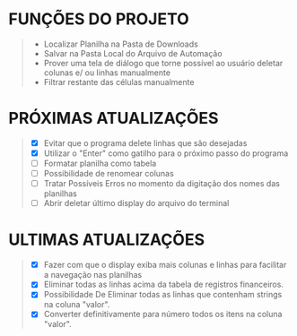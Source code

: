 <h1>FUNÇÕES DO PROJETO</h1>

> - Localizar Planilha na Pasta de Downloads
> - Salvar na Pasta Local do Arquivo de Automação
> - Prover uma tela de diálogo que torne possível ao usuário deletar colunas e/ ou linhas manualmente
> - Filtrar restante das células manualmente


<h1>PRÓXIMAS ATUALIZAÇÕES</h1>


> - [x] Evitar que o programa delete linhas que são desejadas
> - [x] Utilizar o "Enter" como gatilho para o próximo passo do programa
> - [ ] Formatar planilha como tabela
> - [ ] Possibilidade de renomear colunas
> - [ ] Tratar Possíveis Erros no momento da digitação dos nomes das planilhas
> - [ ] Abrir deletar último display do arquivo do terminal

<h1>ULTIMAS ATUALIZAÇÕES</h1>

> - [x] Fazer com que o display exiba mais colunas e linhas para facilitar a navegação nas planilhas
> - [x] Eliminar todas as linhas acima da tabela de registros financeiros.
> - [x] Possibilidade De Eliminar todas as linhas que contenham strings na coluna "valor".
> - [x] Converter definitivamente para número todos os itens na coluna "valor".


